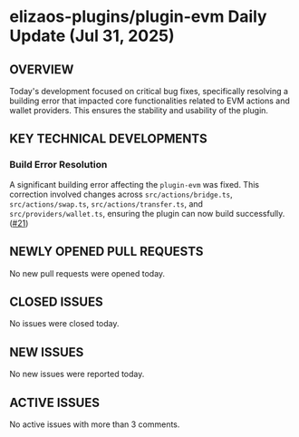 # elizaos-plugins/plugin-evm Daily Update (Jul 31, 2025)
## OVERVIEW 
Today's development focused on critical bug fixes, specifically resolving a building error that impacted core functionalities related to EVM actions and wallet providers. This ensures the stability and usability of the plugin.

## KEY TECHNICAL DEVELOPMENTS

### Build Error Resolution
A significant building error affecting the `plugin-evm` was fixed. This correction involved changes across `src/actions/bridge.ts`, `src/actions/swap.ts`, `src/actions/transfer.ts`, and `src/providers/wallet.ts`, ensuring the plugin can now build successfully. ([#21](https://github.com/elizaos-plugins/plugin-evm/pull/21))

## NEWLY OPENED PULL REQUESTS
No new pull requests were opened today.

## CLOSED ISSUES
No issues were closed today.

## NEW ISSUES
No new issues were reported today.

## ACTIVE ISSUES
No active issues with more than 3 comments.